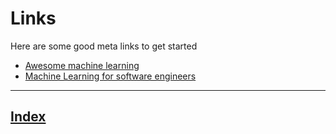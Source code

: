 # Links

Here are some good meta links to get started

- [Awesome machine learning](https://github.com/josephmisiti/awesome-machine-learning)
- [Machine Learning for software engineers](https://github.com/ZuzooVn/machine-learning-for-software-engineers)
---

## [Index](README.md)

